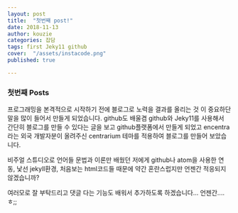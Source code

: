 ```yaml
---
layout: post
title:  "첫번째 post!"
date: 2018-11-13
author: kouzie
categories: 잡담
tags: first Jeky11 github
cover:  "/assets/instacode.png"
published: true

---
```


### 첫번째 Posts

프로그래밍을 본격적으로 시작하기 전에 블로그로 노력을 결과를 올리는 것 이 중요하단 말을 많이 들어서 만들게 되었습니다. github도 배울겸 github와 Jeky11를 사용해서 간단히 블로그를 만들 수 있다는 글을 보고 github플랫폼에서 만들게 되었고 encentra 라는 외국 개발자분이 올려주신 centrarium 테마를 적용하여 블로그를 만들어 보았습니다.  

비주얼 스튜디오로 언어들 문법과 이론만 배웠던 저에게 github나 atom을 사용한 연동, 낯선 jekyll환경, 처음보는 html코드들 때문에 약간 혼란스럽지만 언젠간 적응되지 않겠습니까?

여러모로 잘 부탁드리고 댓글 다는 기능도 배워서 추가하도록 하겠습니다... 언젠간....ㅎ;;
